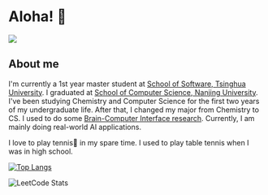 # Aloha! 👋

![](https://media.giphy.com/media/bcKmIWkUMCjVm/giphy.gif)


<!-- You are the ![Visitor Count](https://profile-counter.glitch.me/yunzinan/count.svg) visitor here!❤ -->

## About me

I'm currently a 1st year master student at [School of Software, Tsinghua University](https://www.thss.tsinghua.edu.cn/). I graduated at [School of Computer Science, Nanjing University](https://cs.nju.edu.cn/). I've been studying Chemistry and Computer Science for the first two years of my undergraduate life. After that, I changed my major from Chemistry to CS. I used to do some [Brain-Computer Interface research](https://bci-vr.yunzinan.top/). Currently, I am mainly doing real-world AI applications.

I love to play tennis🎾 in my spare time. I used to play table tennis when I was in high school.



[![Top Langs](https://github-readme-stats.vercel.app/api/top-langs/?username=yunzinan&layout=compact)](https://github.com/yunzinan/github-readme-stats)

![LeetCode Stats](https://leetcard.jacoblin.cool/yue-yu-deng-yi-jiu?theme=light&font=Ubuntu&ext=heatmap&site=cn)
